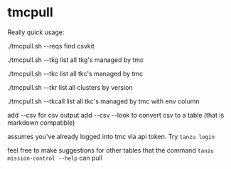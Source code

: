 # tmcpull

Really quick usage:

./tmcpull.sh --reqs
find csvkit

./tmcpull.sh --tkg
list all tkg's managed by tmc

./tmcpull.sh --tkc
list all tkc's managed by tmc

./tmcpull.sh --tkr
list all clusters by version

./tmcpull.sh --tkcall
list all tkc's managed by tmc with env column

add --csv for csv output
add --csv --look to convert csv to a table (that is markdown compatible)

assumes you've already logged into tmc via api token.  Try `tanzu login`

feel free to make suggestions for other tables that the command `tanzu mission-control --help` can pull
